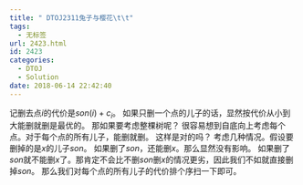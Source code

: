 ```yaml
---
title: " DTOJ2311兔子与樱花\t\t"
tags:
  - 无标签
url: 2423.html
id: 2423
categories:
  - DTOJ
  - Solution
date: 2018-06-14 22:42:40
---
```


记删去点$i$的代价是$son(i)+c_i$。 如果只删一个点的儿子的话，显然按代价从小到大能删就删是最优的。 那如果要考虑整棵树呢？ 很容易想到自底向上考虑每个点。对于每个点的所有儿子，能删就删。 这样是对的吗？ 考虑几种情况。假设要删掉的是$x$的儿子$son$。 如果删了$son$，还能删$x$。那么显然没有影响。 如果删了$son$就不能删$x$了。那肯定不会比不删$son$删$x$的情况更劣，因此我们不如就直接删掉$son$。 那么我们对每个点的所有儿子的代价排个序扫一下即可。